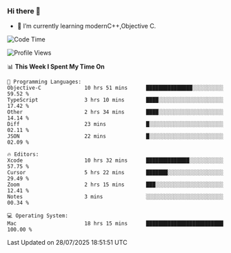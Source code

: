 ### Hi there 👋
- 🌱 I’m currently learning modernC++,Objective C.
<!--
**Asukaki7/Asukaki7** is a ✨ _special_ ✨ repository because its `README.md` (this file) appears on your GitHub profile.

Here are some ideas to get you started:

- 🔭 I’m currently working on ...
- 🌱 I’m currently learning ...
- 👯 I’m looking to collaborate on ...
- 🤔 I’m looking for help with ...
- 💬 Ask me about ...
- 📫 How to reach me: ...
- 😄 Pronouns: ...
- ⚡ Fun fact: ...
-->
<!--START_SECTION:waka-->
![Code Time](http://img.shields.io/badge/Code%20Time-632%20hrs%2045%20mins-blue)

![Profile Views](http://img.shields.io/badge/Profile%20Views-0-blue)

📊 **This Week I Spent My Time On** 

```text
💬 Programming Languages: 
Objective-C              10 hrs 51 mins      ███████████████░░░░░░░░░░   59.52 % 
TypeScript               3 hrs 10 mins       ████░░░░░░░░░░░░░░░░░░░░░   17.42 % 
Other                    2 hrs 34 mins       ████░░░░░░░░░░░░░░░░░░░░░   14.14 % 
Diff                     23 mins             █░░░░░░░░░░░░░░░░░░░░░░░░   02.11 % 
JSON                     22 mins             █░░░░░░░░░░░░░░░░░░░░░░░░   02.09 % 

🔥 Editors: 
Xcode                    10 hrs 32 mins      ██████████████░░░░░░░░░░░   57.75 % 
Cursor                   5 hrs 22 mins       ███████░░░░░░░░░░░░░░░░░░   29.49 % 
Zoom                     2 hrs 15 mins       ███░░░░░░░░░░░░░░░░░░░░░░   12.41 % 
Notes                    3 mins              ░░░░░░░░░░░░░░░░░░░░░░░░░   00.34 % 

💻 Operating System: 
Mac                      18 hrs 15 mins      █████████████████████████   100.00 % 
```


 Last Updated on 28/07/2025 18:51:51 UTC
<!--END_SECTION:waka-->
